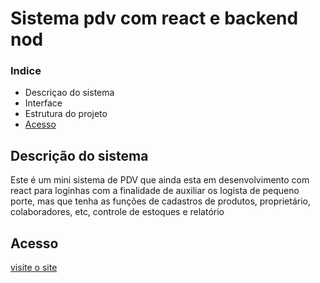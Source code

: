 <h1> Sistema pdv com react e backend nod</h1>
<h3>Indice</h3>
<ul>
  <li>Descriçao do sistema</li>
  <li>Interface</li>
<li>Estrutura do projeto</li>
<a href="#Acesso"><li>Acesso</li></a>

</ul>

<h2>Descrição do sistema</h2>
<p> Este é um mini sistema de PDV que ainda esta em desenvolvimento com react para loginhas com a finalidade de auxiliar os logista de pequeno porte, mas que tenha as funções de cadastros de produtos, proprietário, colaboradores, etc, controle de estoques e relatório</p>
<h2>Acesso</h2>
<p><a href="https://tiny-piroshki-88cc05.netlify.app" target="_blank" > visite o site</a></p>

